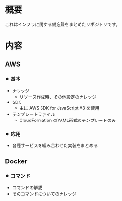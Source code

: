 # 概要
これはインフラに関する備忘録をまとめたリポジトリです。  

# 内容
## AWS
### ⚫︎ 基本
- ナレッジ
  - リソース作成時、その他設定のナレッジ
- SDK
  - 主に AWS SDK for JavaScript V3 を使用
- テンプレートファイル
  - CloudFormation のYAML形式のテンプレートのみ
### ⚫︎ 応用
- 各種サービスを組み合わせた実装をまとめる

## Docker
### ⚫︎ コマンド
- コマンドの解説
- そのコマンドについてのナレッジ
